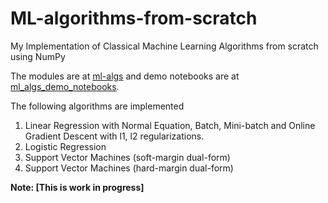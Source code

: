 # ML-algorithms-from-scratch
My Implementation of Classical Machine Learning Algorithms from scratch using NumPy

The modules are at [ml-algs](https://github.com/akhil189/ML-algorithms-from-scratch/tree/main/ml_algs) and demo notebooks are at [ml_algs_demo_notebooks](https://github.com/akhil189/ML-algorithms-from-scratch/tree/main/ml_algs_demo_notebooks).


The following algorithms are implemented
1. Linear Regression with Normal Equation, Batch, Mini-batch and Online Gradient Descent with l1, l2 regularizations.
2. Logistic Regression
3. Support Vector Machines (soft-margin dual-form)
4. Support Vector Machines (hard-margin dual-form)

**Note: [This is work in progress]**